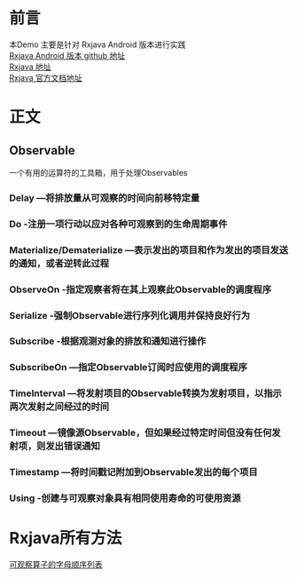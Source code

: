 
# 前言
本Demo 主要是针对 Rxjava  Android 版本进行实践<br>
[Rxjava Android 版本 github 地址](https://github.com/ReactiveX/RxAndroid) <br>
[Rxjava 地址](https://github.com/ReactiveX/RxJava) <br>
[Rxjava 官方文档地址](http://reactivex.io/) <br>

# 正文 
## Observable
一个有用的运算符的工具箱，用于处理Observables
### Delay —将排放量从可观察的时间向前移特定量
### Do -注册一项行动以应对各种可观察到的生命周期事件
### Materialize/Dematerialize —表示发出的项目和作为发出的项目发送的通知，或者逆转此过程
### ObserveOn -指定观察者将在其上观察此Observable的调度程序
### Serialize -强制Observable进行序列化调用并保持良好行为
### Subscribe -根据观测对象的排放和通知进行操作
### SubscribeOn —指定Observable订阅时应使用的调度程序
### TimeInterval —将发射项目的Observable转换为发射项目，以指示两次发射之间经过的时间
### Timeout —镜像源Observable，但如果经过特定时间但没有任何发射项，则发出错误通知
### Timestamp —将时间戳记附加到Observable发出的每个项目
### Using -创建与可观察对象具有相同使用寿命的可使用资源

# Rxjava所有方法
[可观察算子的字母顺序列表](http://reactivex.io/documentation/operators.html)